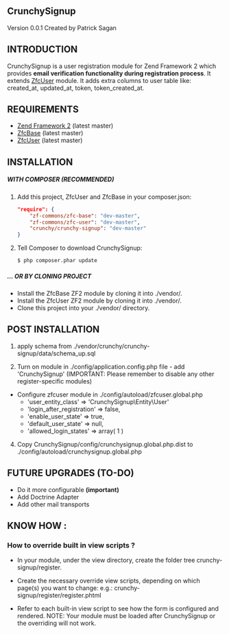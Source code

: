 ## CrunchySignup
Version 0.0.1 Created by Patrick Sagan


## INTRODUCTION
CrunchySignup is a user registration module for Zend Framework 2 which provides
**email verification functionality during registration process**. It extends [ZfcUser](https://github.com/ZF-Commons/ZfcUser)
module. It adds extra columns to user table like: created_at, updated_at, token, token_created_at.


## REQUIREMENTS
* [Zend Framework 2](https://github.com/zendframework/zf2) (latest master)
* [ZfcBase](https://github.com/ZF-Commons/ZfcBase) (latest master)
* [ZfcUser](https://github.com/ZF-Commons/ZfcUser) (latest master)



## INSTALLATION
##### WITH COMPOSER (RECOMMENDED)
1. Add this project, ZfcUser and ZfcBase in your composer.json:

    ```json
    "require": {
        "zf-commons/zfc-base": "dev-master",
        "zf-commons/zfc-user": "dev-master",
        "crunchy/crunchy-signup": "dev-master"
    }
    ```
2.  Tell Composer to download CrunchySignup:

    ```bash
    $ php composer.phar update
    ``` 

    
##### … OR BY CLONING PROJECT
* Install the ZfcBase ZF2 module by cloning it into ./vendor/.
* Install the ZfcUser ZF2 module by cloning it into ./vendor/.
* Clone this project into your ./vendor/ directory.


## POST INSTALLATION

1. apply schema from ./vendor/crunchy/crunchy-signup/data/schema_up.sql

2. Turn on module in ./config/application.config.php file - add 'CrunchySignup'
   (IMPORTANT: Please remember to disable any other register-specific modules)

* Configure zfcuser module in ./config/autoload/zfcuser.global.php  
  * 'user_entity_class' => 'CrunchySignup\Entity\User' 
  * 'login_after_registration' => false,
  * 'enable_user_state' => true,
  * 'default_user_state' => null,
  * 'allowed_login_states' => array( 1 )



4. Copy CrunchySignup/config/crunchysignup.global.php.dist to ./config/autoload/crunchysignup.global.php 


## FUTURE UPGRADES (TO-DO)
* Do it more configurable **(important)**
* Add Doctrine Adapter
* Add other mail transports


## KNOW HOW :

###  How to override built in view scripts ?

* In your module, under the view directory, create the folder tree crunchy-signup/register.
* Create the necessary override view scripts, depending on which page(s) you want to change:
e.g.: crunchy-signup/register/register.phtml

* Refer to each built-in view script to see how the form is configured and rendered.
NOTE: Your module must be loaded after CrunchySignup or the overriding will not work. 


